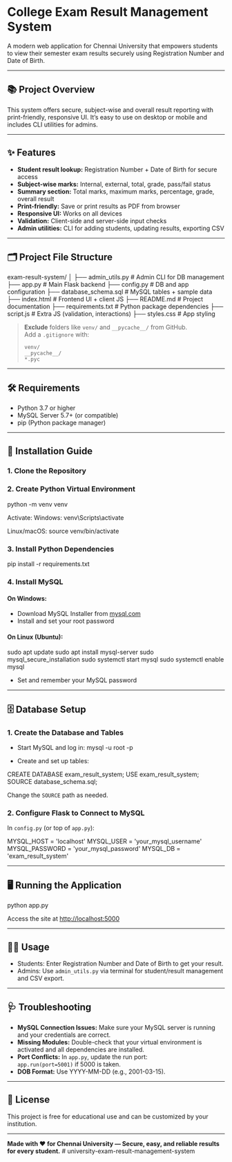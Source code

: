# College Exam Result Management System

A modern web application for Chennai University that empowers students to view their semester exam results securely using Registration Number and Date of Birth.

---

## 📚 Project Overview

This system offers secure, subject-wise and overall result reporting with print-friendly, responsive UI. It’s easy to use on desktop or mobile and includes CLI utilities for admins.

---

## ✨ Features

- **Student result lookup:** Registration Number + Date of Birth for secure access
- **Subject-wise marks:** Internal, external, total, grade, pass/fail status
- **Summary section:** Total marks, maximum marks, percentage, grade, overall result
- **Print-friendly:** Save or print results as PDF from browser
- **Responsive UI:** Works on all devices
- **Validation:** Client-side and server-side input checks
- **Admin utilities:** CLI for adding students, updating results, exporting CSV

---

## 🗂️ Project File Structure

exam-result-system/
│
├── admin_utils.py # Admin CLI for DB management
├── app.py # Main Flask backend
├── config.py # DB and app configuration
├── database_schema.sql # MySQL tables + sample data
├── index.html # Frontend UI + client JS
├── README.md # Project documentation
├── requirements.txt # Python package dependencies
├── script.js # Extra JS (validation, interactions)
├── styles.css # App styling



> **Exclude** folders like `venv/` and `__pycache__/` from GitHub.  
> Add a `.gitignore` with:
> ```
> venv/
> __pycache__/
> *.pyc
> ```

---

## 🛠️ Requirements

- Python 3.7 or higher
- MySQL Server 5.7+ (or compatible)
- pip (Python package manager)

---

## 🚀 Installation Guide

### 1. Clone the Repository


### 2. Create Python Virtual Environment
python -m venv venv

Activate:
Windows:
venv\Scripts\activate

Linux/macOS:
source venv/bin/activate

### 3. Install Python Dependencies
pip install -r requirements.txt

### 4. Install MySQL

#### On **Windows**:
- Download MySQL Installer from [mysql.com](https://dev.mysql.com/downloads/installer/)
- Install and set your root password

#### On **Linux (Ubuntu)**:
sudo apt update
sudo apt install mysql-server
sudo mysql_secure_installation
sudo systemctl start mysql
sudo systemctl enable mysql


- Set and remember your MySQL password

---

## 🗄️ Database Setup

### 1. Create the Database and Tables

- Start MySQL and log in:
mysql -u root -p


- Create and set up tables:

CREATE DATABASE exam_result_system;
USE exam_result_system;
SOURCE database_schema.sql;



Change the `SOURCE` path as needed.

### 2. Configure Flask to Connect to MySQL

In `config.py` (or top of `app.py`):

MYSQL_HOST = 'localhost'
MYSQL_USER = 'your_mysql_username'
MYSQL_PASSWORD = 'your_mysql_password'
MYSQL_DB = 'exam_result_system'


---

## 🖥️ Running the Application

python app.py

Access the site at [http://localhost:5000](http://localhost:5000)

---

## 👩‍💻 Usage

- Students: Enter Registration Number and Date of Birth to get your result.
- Admins: Use `admin_utils.py` via terminal for student/result management and CSV export.

---

## 🩺 Troubleshooting

- **MySQL Connection Issues:** Make sure your MySQL server is running and your credentials are correct.
- **Missing Modules:** Double-check that your virtual environment is activated and all dependencies are installed.
- **Port Conflicts:** In `app.py`, update the run port:  
  `app.run(port=5001)` if 5000 is taken.
- **DOB Format:** Use YYYY-MM-DD (e.g., 2001-03-15).

---

## 📄 License

This project is free for educational use and can be customized by your institution.

---

**Made with ❤️ for Chennai University — Secure, easy, and reliable results for every student.**
#   u n i v e r s i t y - e x a m - r e s u l t - m a n a g e m e n t - s y s t e m 
 
 
